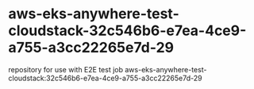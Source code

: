 # aws-eks-anywhere-test-cloudstack-32c546b6-e7ea-4ce9-a755-a3cc22265e7d-29
repository for use with E2E test job aws-eks-anywhere-test-cloudstack:32c546b6-e7ea-4ce9-a755-a3cc22265e7d-29
